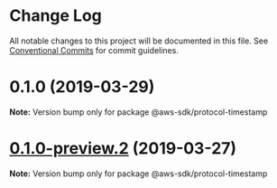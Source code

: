 # Change Log

All notable changes to this project will be documented in this file.
See [Conventional Commits](https://conventionalcommits.org) for commit guidelines.

# 0.1.0 (2019-03-29)

**Note:** Version bump only for package @aws-sdk/protocol-timestamp





# [0.1.0-preview.2](https://github.com/aws/aws-sdk-js-v3/compare/@aws-sdk/protocol-timestamp@0.1.0-preview.1...@aws-sdk/protocol-timestamp@0.1.0-preview.2) (2019-03-27)

**Note:** Version bump only for package @aws-sdk/protocol-timestamp
